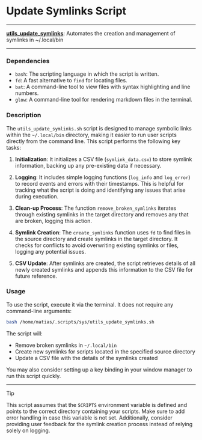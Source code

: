 # Update Symlinks Script

---

**[utils_update_symlinks](/utils_update_symlinks)**: Automates the creation and management of symlinks in ~/.local/bin

---

### Dependencies

- `bash`: The scripting language in which the script is written.
- `fd`: A fast alternative to `find` for locating files.
- `bat`: A command-line tool to view files with syntax highlighting and line numbers.
- `glow`: A command-line tool for rendering markdown files in the terminal.

### Description

The `utils_update_symlinks.sh` script is designed to manage symbolic links within the `~/.local/bin` directory, making it easier to run user scripts directly from the command line. This script performs the following key tasks:

1. **Initialization**: It initializes a CSV file (`symlink_data.csv`) to store symlink information, backing up any pre-existing data if necessary.

2. **Logging**: It includes simple logging functions (`log_info` and `log_error`) to record events and errors with their timestamps. This is helpful for tracking what the script is doing and identifying any issues that arise during execution.

3. **Clean-up Process**: The function `remove_broken_symlinks` iterates through existing symlinks in the target directory and removes any that are broken, logging this action.

4. **Symlink Creation**: The `create_symlinks` function uses `fd` to find files in the source directory and create symlinks in the target directory. It checks for conflicts to avoid overwriting existing symlinks or files, logging any potential issues.

5. **CSV Update**: After symlinks are created, the script retrieves details of all newly created symlinks and appends this information to the CSV file for future reference.

### Usage

To use the script, execute it via the terminal. It does not require any command-line arguments:

```bash
bash /home/matias/.scripts/sys/utils_update_symlinks.sh
```

The script will:

- Remove broken symlinks in `~/.local/bin`
- Create new symlinks for scripts located in the specified source directory
- Update a CSV file with the details of the symlinks created

You may also consider setting up a key binding in your window manager to run this script quickly.

---

> [!TIP] 
> This script assumes that the `SCRIPTS` environment variable is defined and points to the correct directory containing your scripts. Make sure to add error handling in case this variable is not set. Additionally, consider providing user feedback for the symlink creation process instead of relying solely on logging.
